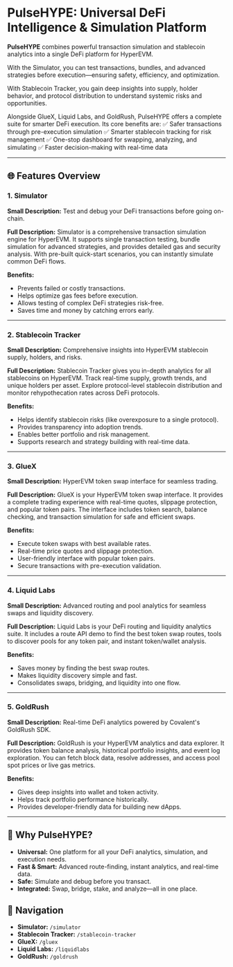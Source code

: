 # PulseHYPE: Universal DeFi Intelligence & Simulation Platform

**PulseHYPE** combines powerful transaction simulation and stablecoin analytics into a single DeFi platform for HyperEVM.

With the Simulator, you can test transactions, bundles, and advanced strategies before execution—ensuring safety, efficiency, and optimization.

With Stablecoin Tracker, you gain deep insights into supply, holder behavior, and protocol distribution to understand systemic risks and opportunities.

Alongside GlueX, Liquid Labs, and GoldRush, PulseHYPE offers a complete suite for smarter DeFi execution. Its core benefits are:
✅ Safer transactions through pre-execution simulation
✅ Smarter stablecoin tracking for risk management
✅ One-stop dashboard for swapping, analyzing, and simulating
✅ Faster decision-making with real-time data

---

## 🌐 Features Overview

### 1. Simulator

**Small Description:**
Test and debug your DeFi transactions before going on-chain.

**Full Description:**
Simulator is a comprehensive transaction simulation engine for HyperEVM. It supports single transaction testing, bundle simulation for advanced strategies, and provides detailed gas and security analysis. With pre-built quick-start scenarios, you can instantly simulate common DeFi flows.

**Benefits:**
- Prevents failed or costly transactions.
- Helps optimize gas fees before execution.
- Allows testing of complex DeFi strategies risk-free.
- Saves time and money by catching errors early.

---

### 2. Stablecoin Tracker

**Small Description:**
Comprehensive insights into HyperEVM stablecoin supply, holders, and risks.

**Full Description:**
Stablecoin Tracker gives you in-depth analytics for all stablecoins on HyperEVM. Track real-time supply, growth trends, and unique holders per asset. Explore protocol-level stablecoin distribution and monitor rehypothecation rates across DeFi protocols.

**Benefits:**
- Helps identify stablecoin risks (like overexposure to a single protocol).
- Provides transparency into adoption trends.
- Enables better portfolio and risk management.
- Supports research and strategy building with real-time data.

---

### 3. GlueX

**Small Description:**
HyperEVM token swap interface for seamless trading.

**Full Description:**
GlueX is your HyperEVM token swap interface. It provides a complete trading experience with real-time quotes, slippage protection, and popular token pairs. The interface includes token search, balance checking, and transaction simulation for safe and efficient swaps.

**Benefits:**
- Execute token swaps with best available rates.
- Real-time price quotes and slippage protection.
- User-friendly interface with popular token pairs.
- Secure transactions with pre-execution validation.

---

### 4. Liquid Labs

**Small Description:**
Advanced routing and pool analytics for seamless swaps and liquidity discovery.

**Full Description:**
Liquid Labs is your DeFi routing and liquidity analytics suite. It includes a route API demo to find the best token swap routes, tools to discover pools for any token pair, and instant token/wallet analysis.

**Benefits:**
- Saves money by finding the best swap routes.
- Makes liquidity discovery simple and fast.
- Consolidates swaps, bridging, and liquidity into one flow.

---

### 5. GoldRush

**Small Description:**
Real-time DeFi analytics powered by Covalent's GoldRush SDK.

**Full Description:**
GoldRush is your HyperEVM analytics and data explorer. It provides token balance analysis, historical portfolio insights, and event log exploration. You can fetch block data, resolve addresses, and access pool spot prices or live gas metrics.

**Benefits:**
- Gives deep insights into wallet and token activity.
- Helps track portfolio performance historically.
- Provides developer-friendly data for building new dApps.

---

## 🚀 Why PulseHYPE?

- **Universal:** One platform for all your DeFi analytics, simulation, and execution needs.
- **Fast & Smart:** Advanced route-finding, instant analytics, and real-time data.
- **Safe:** Simulate and debug before you transact.
- **Integrated:** Swap, bridge, stake, and analyze—all in one place.


## 🧭 Navigation

- **Simulator:** `/simulator`
- **Stablecoin Tracker:** `/stablecoin-tracker`
- **GlueX:** `/gluex`
- **Liquid Labs:** `/liquidlabs`
- **GoldRush:** `/goldrush`
